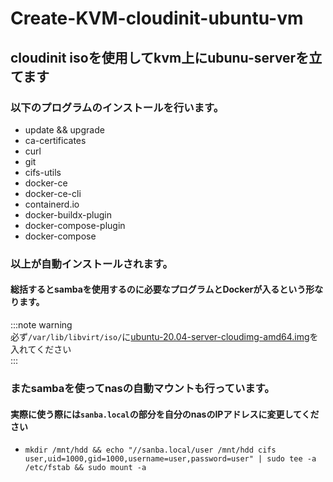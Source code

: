 # Create-KVM-cloudinit-ubuntu-vm
## cloudinit isoを使用してkvm上にubunu-serverを立てます
### 以下のプログラムのインストールを行います。
  - update && upgrade
  - ca-certificates 
  - curl 
  - git 
  - cifs-utils 
  - docker-ce 
  - docker-ce-cli 
  - containerd.io 
  - docker-buildx-plugin 
  - docker-compose-plugin
  - docker-compose
### 以上が自動インストールされます。
#### 総括するとsambaを使用するのに必要なプログラムとDockerが入るという形なります。

:::note warning  
必ず```/var/lib/libvirt/iso/```に[ubuntu-20.04-server-cloudimg-amd64.img](https://cloud-images.ubuntu.com/releases/server/20.04/release/ubuntu-20.04-server-cloudimg-amd64.img)を入れてください  
:::

### またsambaを使ってnasの自動マウントも行っています。
#### 実際に使う際には```sanba.local```の部分を自分のnasのIPアドレスに変更してください
  - ```mkdir /mnt/hdd && echo "//sanba.local/user /mnt/hdd cifs user,uid=1000,gid=1000,username=user,password=user" | sudo tee -a /etc/fstab && sudo mount -a```